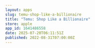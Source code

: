 ```yaml
---
layout: apps
slug: temu-shop-like-a-billionaire
title: "Temu: Shop Like a Billionaire"
store: apple
app_id: 1641486558
date: 2025-07-20T06:11:51Z
published: 2022-08-31T07:00:00Z
---
```

